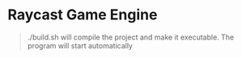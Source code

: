 # Raycast Game Engine

> ./build.sh 
will compile the project and make it executable. The program will start automatically
